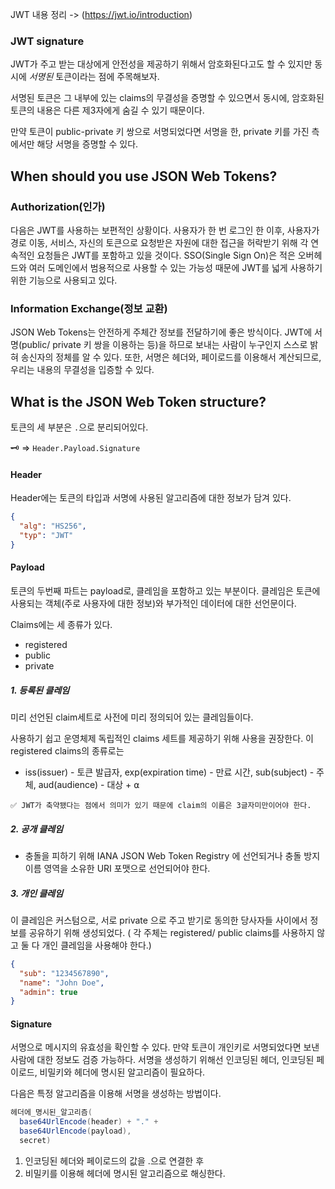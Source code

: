 JWT 내용 정리 -> (https://jwt.io/introduction)

### JWT signature

JWT가 주고 받는 대상에게 안전성을 제공하기 위해서 암호화된다고도 할 수 있지만 동시에 *서명된* 토큰이라는 점에 주목해보자. 

서명된 토큰은 그 내부에 있는 claims의 무결성을 증명할 수 있으면서 동시에, 암호화된 토큰의 내용은 다른 제3자에게 숨길 수 있기 때문이다. 

만약 토큰이 public-private 키 쌍으로 서명되었다면 서명을 한, private 키를 가진 측에서만 해당 서명을 증명할 수 있다.

## When should you use JSON Web Tokens?


### Authorization(인가)

다음은 JWT를 사용하는 보편적인 상황이다. 
사용자가 한 번 로그인 한 이후, 사용자가 경로 이동, 서비스, 자신의 토큰으로 요청받은 자원에 대한 접근을 허락받기 위해 각 연속적인 요청들은 JWT를 포함하고 있을 것이다. 
SSO(Single Sign On)은 적은 오버헤드와 여러 도메인에서 범용적으로 사용할 수 있는 가능성 때문에  JWT를 넓게 사용하기 위한 기능으로 사용되고 있다.

### Information Exchange(정보 교환)

JSON Web Tokens는 안전하게 주체간 정보를 전달하기에 좋은 방식이다. 
JWT에 서명(public/ private 키 쌍을 이용하는 등)을 하므로 보내는 사람이 누구인지 스스로 밝혀 송신자의 정체를 알 수 있다. 
또한, 서명은 헤더와, 페이로드를 이용해서 계산되므로, 우리는 내용의 무결성을 입증할 수 있다.

## What is the JSON Web Token structure?

토큰의 세 부분은 `.`으로 분리되어있다.

🗝 => `Header.Payload.Signature`

#### Header

Header에는 토큰의 타입과 서명에 사용된 알고리즘에 대한 정보가 담겨 있다. 

```json
{
  "alg": "HS256",
  "typ": "JWT"
}
```



#### Payload

토큰의 두번째 파트는 payload로, 클레임을 포함하고 있는 부분이다. 클레임은 토큰에 사용되는 객체(주로 사용자에 대한 정보)와 부가적인 데이터에 대한 선언문이다. 

Claims에는 세 종류가 있다. 

- registered
- public
- private

##### 1. 등록된 클레임

미리 선언된 claim세트로 사전에 미리 정의되어 있는 클레임들이다.

사용하기 쉽고 운영체제 독립적인 claims 세트를 제공하기 위해 사용을 권장한다. 이 registered claims의 종류로는

- iss(issuer) - 토큰 발급자, exp(expiration time) - 만료 시간, sub(subject) - 주체, aud(audience) - 대상 + ⍺



```text
✅ JWT가 축약됐다는 점에서 의미가 있기 때문에 claim의 이름은 3글자미만이어야 한다.
```



##### 2. 공개 클레임

- 충돌을 피하기 위해 IANA JSON Web Token Registry 에 선언되거나 충돌 방지 이름 영역을 소유한 URI 포맷으로 선언되어야 한다.



##### 3. 개인 클레임

이 클레임은 커스텀으로, 서로 private 으로 주고 받기로 동의한 당사자들 사이에서 정보를 공유하기 위해 생성되었다.
( 각 주체는 registered/ public claims를 사용하지 않고 둘 다 개인 클레임을 사용해야 한다.)

```json
{
  "sub": "1234567890",
  "name": "John Doe",
  "admin": true
}
```

#### Signature

서명으로 메시지의 유효성을 확인할 수 있다. 만약 토큰이 개인키로 서명되었다면 보낸 사람에 대한 정보도 검증 가능하다. 서명을 생성하기 위해선 인코딩된 헤더, 인코딩된 페이로드, 비밀키와 헤더에 명시된 알고리즘이 필요하다.

다음은 특정 알고리즘을 이용해 서명을 생성하는 방법이다.
```java
헤더에_명시된_알고리즘(
  base64UrlEncode(header) + "." +
  base64UrlEncode(payload),
  secret)
```

1. 인코딩된 헤더와 페이로드의 값을 .으로 연결한 후 
2. 비밀키를 이용해 헤더에 명시된 알고리즘으로 해싱한다.
